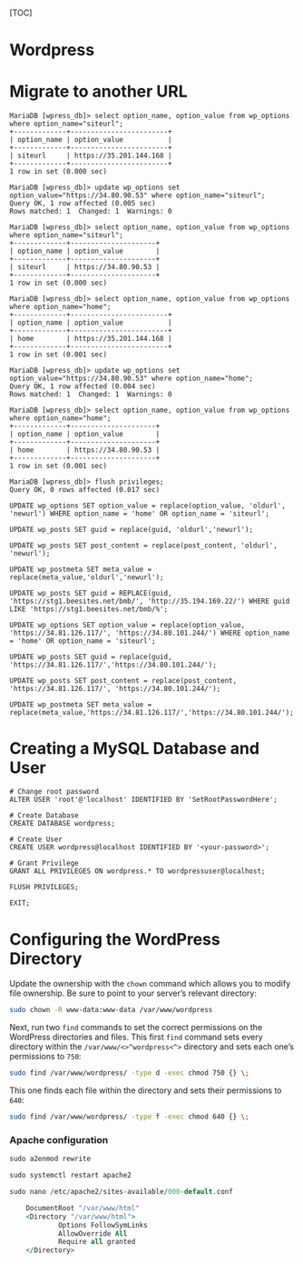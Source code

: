 ##### 

[TOC]



# Wordpress

# Migrate to another URL

````
MariaDB [wpress_db]> select option_name, option_value from wp_options where option_name="siteurl";
+-------------+------------------------+
| option_name | option_value           |
+-------------+------------------------+
| siteurl     | https://35.201.144.168 |
+-------------+------------------------+
1 row in set (0.000 sec)

MariaDB [wpress_db]> update wp_options set option_value="https://34.80.90.53" where option_name="siteurl";
Query OK, 1 row affected (0.005 sec)
Rows matched: 1  Changed: 1  Warnings: 0

MariaDB [wpress_db]> select option_name, option_value from wp_options where option_name="siteurl";
+-------------+---------------------+
| option_name | option_value        |
+-------------+---------------------+
| siteurl     | https://34.80.90.53 |
+-------------+---------------------+
1 row in set (0.000 sec)

MariaDB [wpress_db]> select option_name, option_value from wp_options where option_name="home";
+-------------+------------------------+
| option_name | option_value           |
+-------------+------------------------+
| home        | https://35.201.144.168 |
+-------------+------------------------+
1 row in set (0.001 sec)

MariaDB [wpress_db]> update wp_options set option_value="https://34.80.90.53" where option_name="home";
Query OK, 1 row affected (0.004 sec)
Rows matched: 1  Changed: 1  Warnings: 0

MariaDB [wpress_db]> select option_name, option_value from wp_options where option_name="home";
+-------------+---------------------+
| option_name | option_value        |
+-------------+---------------------+
| home        | https://34.80.90.53 |
+-------------+---------------------+
1 row in set (0.001 sec)

MariaDB [wpress_db]> flush privileges;
Query OK, 0 rows affected (0.017 sec)

````

```
UPDATE wp_options SET option_value = replace(option_value, 'oldurl', 'newurl') WHERE option_name = 'home' OR option_name = 'siteurl';

UPDATE wp_posts SET guid = replace(guid, 'oldurl','newurl');

UPDATE wp_posts SET post_content = replace(post_content, 'oldurl', 'newurl');

UPDATE wp_postmeta SET meta_value = replace(meta_value,'oldurl','newurl');
```



```
UPDATE wp_posts SET guid = REPLACE(guid, 'https://stg1.beesites.net/bmb/', 'http://35.194.169.22/') WHERE guid LIKE 'https://stg1.beesites.net/bmb/%';

```





````
UPDATE wp_options SET option_value = replace(option_value, 'https://34.81.126.117/', 'https://34.80.101.244/') WHERE option_name = 'home' OR option_name = 'siteurl';

UPDATE wp_posts SET guid = replace(guid, 'https://34.81.126.117/','https://34.80.101.244/');

UPDATE wp_posts SET post_content = replace(post_content, 'https://34.81.126.117/', 'https://34.80.101.244/');

UPDATE wp_postmeta SET meta_value = replace(meta_value,'https://34.81.126.117/','https://34.80.101.244/');
````



# Creating a MySQL Database and User 

```
# Change root password
ALTER USER 'root'@'localhost' IDENTIFIED BY 'SetRootPasswordHere';

# Create Database
CREATE DATABASE wordpress;

# Create User
CREATE USER wordpress@localhost IDENTIFIED BY '<your-password>';

# Grant Privilege
GRANT ALL PRIVILEGES ON wordpress.* TO wordpressuser@localhost;

FLUSH PRIVILEGES;

EXIT;
```



# Configuring the WordPress Directory

Update the ownership with the `chown` command which allows you to modify file ownership. Be sure to point to your server’s relevant directory:

```bash
sudo chown -R www-data:www-data /var/www/wordpress
```

Next, run two `find` commands to set the correct permissions on the WordPress directories and files. This first `find` command sets every directory within the `/var/www/<>^wordpress<^>` directory and sets each one’s permissions to `750`:

```bash
sudo find /var/www/wordpress/ -type d -exec chmod 750 {} \;
```

This one finds each file within the directory and sets their permissions to `640`:

```bash
sudo find /var/www/wordpress/ -type f -exec chmod 640 {} \;
```



### Apache configuration

```vhdl
sudo a2enmod rewrite

sudo systemctl restart apache2

sudo nano /etc/apache2/sites-available/000-default.conf

    DocumentRoot "/var/www/html"
    <Directory "/var/www/html">
            Options FollowSymLinks
            AllowOverride All
            Require all granted
    </Directory>
```

